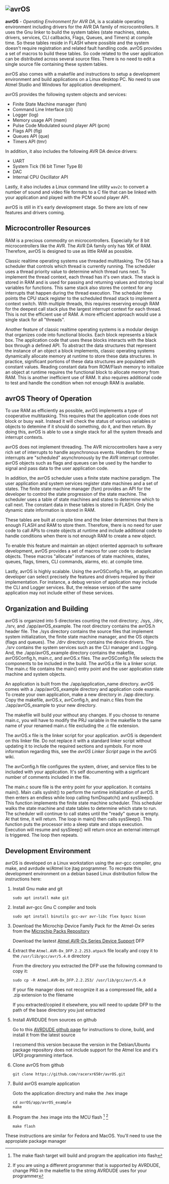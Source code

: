 ![avrOS](docs/avrOS.gif "avrOS")
---

**avrOS** - _Operating Environment for AVR DA_, is a scalable operating environment 
including drivers for the AVR DA family of microcontrollers. It uses the Gnu
linker to build the system tables (state machines, states, drivers, services,
CLI callbacks, Flags, Queues, and Timers) at compile time. So these tables
reside in FLASH where possible and the system doesn't require registration and
related fault handling code. avrOS provides a set of macros to build these
tables. So code related to the user application can be distributed across
several source files. There is no need to edit a single source file containing
these system tables.

avrOS also comes with a makefile and instructions to setup a development
environment and build applications on a Linux desktop PC. No need to use Atmel
Studio and Windows for application development.

avrOS provides the following system objects and services:

* Finite State Machine manager (fsm)
* Command Line Interface (cli)
* Logger (log)
* Memory usage API (mem)
* Pulse Code Modulated sound player API (pcm)
* Flags API (flg)
* Queues API (que)
* Timers API (tmr)

In addition, it also includes the following AVR DA device drivers:

* UART
* System Tick (16 bit Timer Type B)
* DAC
* Internal CPU Oscillator API

Lastly, it also includes a Linux command line utility `wav2c` to convert a 
number of sound and video file formats to a C file that can be linked with
your application and played with the PCM sound player API.

avrOS is still in it's early development stage. So there are lots of new 
features and drivers coming.

## Microcontroller Resources

RAM is a precious commodity on microcontrollers. Especially for 8 bit 
microcontrollers like the AVR. The AVR DA family only has 16K of RAM. 
Therefore, avrOS is designed to use as little RAM as possible.

Classic realtime operating systems use threaded multitasking. The OS has a 
scheduler that controls which thread is currently running. The scheduler uses a
thread priority value to determine which thread runs next. To implement the 
thread context, each thread has it's own stack. The stack is stored in RAM and
is used for passing and returning values and storing local variables for 
functions. This same stack also stores the context for any interrupts that 
happen during the thread execution. The scheduler then points the CPU stack
register to the scheduled thread stack to implement a context switch. With 
multiple threads, this requires reserving enough RAM for the deepest call stack
plus the largest interrupt context for each thread. This is not the efficient
use of RAM. A more efficient approach would use a single stack for all 
"threads".

Another feature of classic realtime operating systems is a modular design that 
organizes code into functional blocks. Each block represents a black box. The 
application code that uses these blocks interacts with the black box through 
a defined API. To abstract the data structures that represent the instance of
an object a block implements, classic operating systems dynamically allocate
memory at runtime to store these data structures. In practice, significant
portions of these data structures are populated with constant values. Reading
constant data from ROM/Flash memory to initialize an object at runtime requires
the functional block to allocate memory from RAM. This is another inefficient
use of RAM. It also requires additional code to test and handle the condition
when not enough RAM is available.

## avrOS Theory of Operation

To use RAM as efficiently as possible, avrOS implements a type of cooperative
multitasking. This requires that the application code does not block or busy
wait. Instead it will check the status of various variables or objects to 
detemine if it should do something, do it, and then return. By doing this,
avrOS is able to use a single stack for all the system threads and interrupt 
contexts.

avrOS does not implement threading. The AVR microcontrollers have a very rich
set of interrupts to handle asynchronous events. Handlers for these interrupts
are "scheduled" asynchronously by the AVR interrupt controller. avrOS objects
such as flags and queues can be used by the handler to signal and pass data to
the user application code.

In addition, the avrOS scheduler uses a finite state machine paradigm. The user
application and system services register state machines and a set of states.
The finite state machine manager (fsm) provides an API for the developer to
control the state progression of the state machine. The scheduler uses a table
of state machines and states to determine which to call next. The constant data
in these tables is stored in FLASH. Only the dynamic state information is
stored in RAM. 

These tables are built at compile time and the linker determines that there is
enough FLASH and RAM to store them. Therefore, there is no need for user code
to call APIs to create objects at runtime and include additional code to handle
conditions when there is not enough RAM to create a new object.

To enable this feature and maintain an object oriented approach to software
development, avrOS provides a set of macros for user code to declare objects.
These macros "allocate" instances of state machines, states, queues, flags,
timers, CLI commands, alarms, etc. at compile time.

Lastly, avrOS is highly scalable. Using the avrOSConfig.h file, an application
developer can select precisely the features and drivers required by their
implementation. For instance, a debug version of application may include the
CLI and Logger services. But, the release version of the same application may
not include either of these services.

## Organization and Building

avrOS is organized into 5 directories counting the root directory; ./sys,
./drv, ./srv, and ./app/avrOS_example. The root directory contains the
avrOS.h header file. The ./sys directory contains the source files that
implement system initialization, the finite state machine manager, and the OS
objects (flags and queues). The ./drv directory contains the device drivers.
The ./srv contains the system services such as the CLI manager and Logging.
And, the ./app/avrOS_example directory contains the makefile, avrOSConfig.h,
main.c, and avrOS.x files. The avrOSConfig.h file selects the components to
be included in the build. The avrOS.x file is a linker script. The main.c
file contains the main() entry point and the user application state machine
and system objects.

An application is built from the ./app/application_name directory. avrOS
comes with a ./app/avrOS_example directory and application code examle.
To create your own application, make a new directory in ./app directory.
Copy the makefile, avrOS.x, avrConfig.h, and main.c files from the 
./app/avrOS_example to your new directory. 

The makefile will build your without any changes. If you choose to rename
main.c, you will have to modify the PRJ variable in the makefile to the same
name of your renamed main.c file excluding the .c file extension.

The avrOS.x file is the linker script for your application. avrOS is dependent
on this linker file. Do not replace it with a standard linker script without
updating it to include the required sections and symbols. For more
information regarding this, see the *avrOS Linker Script* page in the avrOS
wiki.

The avrConfig.h file configures the system, driver, and service files to be
included with your application. It's self documenting with a signficant
number of comments included in the file.

The main.c soure file is the entry point for your application. It contains
main(). Main calls sysInit() to perform the runtime initialization of avrOS.
It then enters an endless while loop calling fsmDispatch() and sysSleep().
This function implements the finite state machine scheduler. This scheduler
walks the state machine and state tables to determine which state to run.
The scheduler will continue to call states until the "ready" queue is empty.
At that time, it will return. The loop in main() then calls sysSleep(). This
function puts the processor into a sleep state and stops execution.
Execution will resume and sysSleep() will return once an external interrupt
is triggered. The loop then repeats.

## Development Environment

avrOS is developed on a Linux workstation using the avr-gcc compiler, gnu make,
and avrdude w/Atmel Ice jtag programmer. To recreate this development 
environment on a debian based Linux distribution follow the instructions here:

1. Install Gnu make and git

    ```console    
    sudo apt install make git
    ```

2. Install avr-gcc Gnu C compiler and tools

    ```console
    sudo apt install binutils gcc-avr avr-libc flex byacc bison
    ```

3. Download the Microchip Device Family Pack for the Atmel-Dx series from the [Microchip Packs Repository](http://packs.download.atmel.com/)

    Download the lastest [Atmel AVR-Dx Series Device Support](http://packs.download.atmel.com/#collapse-Atmel-AVR-Dx-DFP-pdsc) DFP

4. Extract the `Atmel.AVR-Dx_DFP.2.2.253.atpack` file locally and copy it to the `/usr/lib/gcc/avr/5.4.0` directory

    From the directory you extracted the DFP use the following command to copy it:

    ```console
    sudo cp -R Atmel.AVR-Dx_DFP.2.2.253/ /usr/lib/gcc/avr/5.4.0
    ```

    If your file manager does not recognize it as a compressed file, add a .zip extension to the filename

    If you extracted/copied it elsewhere, you will need to update DFP to the path of the base directory you just extracted

5. Install AVRDUDE from sources on github

    Go to this [AVRDUDE github page](https://github.com/avrdudes/avrdude/wiki/Building-AVRDUDE-for-Linux)
    for instructions to clone, build, and install it from the latest source

    I recomend this version because the version in the Debian/Ubuntu package
    repository does not include support for the Atmel Ice and it's UPDI programming
    interface.

6. Clone avrOS from github

    ```console
    git clone https://github.com/racerxr650r/avrOS.git
    ```

7. Build avrOS example application

    Goto the application directory and make the .hex image

    ```console
    cd avrOS/app/avrOS_example
    make
    ```

8. Program the .hex image into the MCU flash [^1] [^2]

    ```console
    make flash
    ```
These instructions are similar for Fedora and MacOS. You'll need to use the
appropiate package manager

[^1]: The make flash target will build and program the application into flash
[^2]: If you are using a different programmer that is supported by AVRDUDE, 
change PRG in the makefile to the string AVRDUDE uses for your programmer
